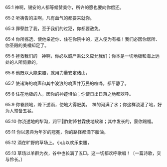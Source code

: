 <a id="1"></a>65:1  神啊，锡安的人都等候赞美你，所许的愿也要向你偿还。  

<a id="2"></a>65:2  听祷告的主啊，凡有血气的都要来就你。  

<a id="3"></a>65:3  罪孽胜了我，至于我们的过犯，你都要赦免。  

<a id="4"></a>65:4  你所拣选、使他亲近你、住在你院中的，这人便为有福！我们必因你居所、你圣殿的美福知足了。  

<a id="5"></a>65:5  拯救我们的　神啊，你必以威严秉公义应允我们；你本是一切地极和海上远处的人所倚靠的。  

<a id="6"></a>65:6  他既以大能束腰，就用力量安定诸山，  

<a id="7"></a>65:7  使诸海的响声和其中波浪的响声并万民的喧哗，都平静了。  

<a id="8"></a>65:8  住在地极的人，因你的神迹惧怕；你使日出日落之地都欢呼。  

<a id="9"></a>65:9  你眷顾地，降下透雨，使地大得肥美。　神的河满了水；你这样浇灌了地，好为人预备五谷。  

<a id="10"></a>65:10  你浇透地的犁沟，润平酢魽降甘霖使地软和；其中发长的，蒙你赐福。  

<a id="11"></a>65:11  你以恩典为年岁的冠冕，你的路径都滴下脂油。  

<a id="12"></a>65:12  滴在旷野的草场上。小山以欢乐束腰，  

<a id="13"></a>65:13  草场以羊群为衣，谷中也长满了五□。这一切都欢呼歌唱！〔一篇诗歌，交与伶长。〕  

